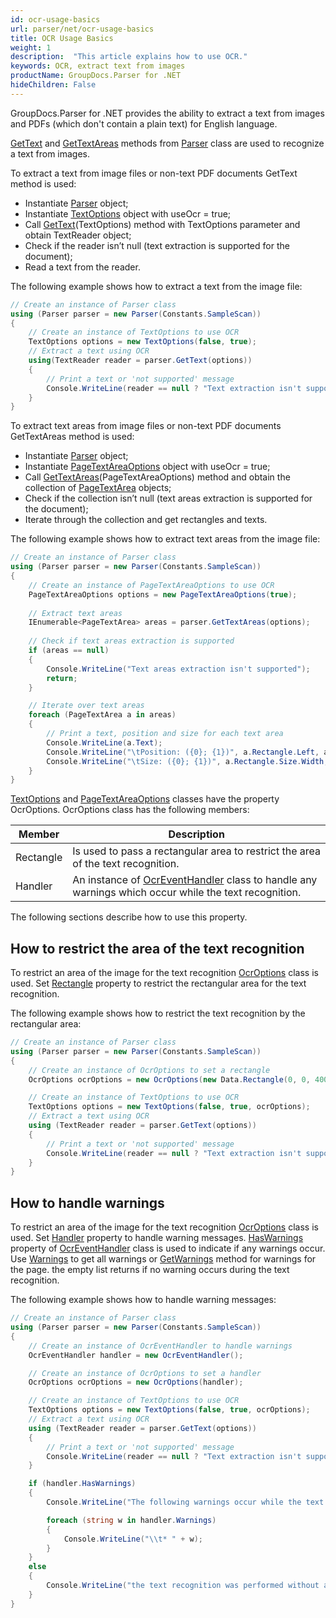 ```yaml
---
id: ocr-usage-basics
url: parser/net/ocr-usage-basics
title: OCR Usage Basics
weight: 1
description:  "This article explains how to use OCR."
keywords: OCR, extract text from images
productName: GroupDocs.Parser for .NET
hideChildren: False
---
```

GroupDocs.Parser for .NET provides the ability to extract a text from images and PDFs (which don't contain a plain text) for English language.

[GetText](https://reference.groupdocs.com/parser/net/groupdocs.parser/parser/gettext#gettext_1) and [GetTextAreas](https://reference.groupdocs.com/parser/net/groupdocs.parser/parser/gettextareas#gettextareas_1) methods from [Parser](https://reference.groupdocs.com/parser/net/groupdocs.parser/parser/) class are used to recognize a text from images.

To extract a text from image files or non-text PDF documents GetText method is used:

* Instantiate [Parser](https://reference.groupdocs.com/parser/net/groupdocs.parser/parser/) object;
* Instantiate [TextOptions](https://reference.groupdocs.com/parser/net/groupdocs.parser.options/textoptions/) object with useOcr = true;
* Call [GetText](https://reference.groupdocs.com/parser/net/groupdocs.parser/parser/gettext#gettext_1)(TextOptions) method with TextOptions parameter and obtain TextReader object;
* Check if the reader isn’t null (text extraction is supported for the document);
* Read a text from the reader.

The following example shows how to extract a text from the image file:

```C#
// Create an instance of Parser class
using (Parser parser = new Parser(Constants.SampleScan))
{
    // Create an instance of TextOptions to use OCR
    TextOptions options = new TextOptions(false, true);
    // Extract a text using OCR
    using(TextReader reader = parser.GetText(options))
    {
        // Print a text or 'not supported' message
        Console.WriteLine(reader == null ? "Text extraction isn't supported" : reader.ReadToEnd());
    }
}
```

To extract text areas from image files or non-text PDF documents GetTextAreas method is used:

* Instantiate [Parser](https://reference.groupdocs.com/parser/net/groupdocs.parser/parser/) object;
* Instantiate [PageTextAreaOptions](https://reference.groupdocs.com/parser/net/groupdocs.parser.options/pagetextareaoptions) object with useOcr = true;
* Call [GetTextAreas](https://reference.groupdocs.com/parser/net/groupdocs.parser/parser/gettextareas/#gettextareas_1)(PageTextAreaOptions) method and obtain the collection of [PageTextArea](https://reference.groupdocs.com/parser/net/groupdocs.parser.data/pagetextarea) objects;
* Check if the collection isn’t null (text areas extraction is supported for the document);
* Iterate through the collection and get rectangles and texts.

The following example shows how to extract text areas from the image file:

```C#
// Create an instance of Parser class
using (Parser parser = new Parser(Constants.SampleScan))
{
    // Create an instance of PageTextAreaOptions to use OCR
    PageTextAreaOptions options = new PageTextAreaOptions(true);
  
    // Extract text areas
    IEnumerable<PageTextArea> areas = parser.GetTextAreas(options);
    
    // Check if text areas extraction is supported
    if (areas == null)
    {
        Console.WriteLine("Text areas extraction isn't supported");
        return;
    }

    // Iterate over text areas
    foreach (PageTextArea a in areas)
    {
        // Print a text, position and size for each text area
        Console.WriteLine(a.Text);
        Console.WriteLine("\tPosition: ({0}; {1})", a.Rectangle.Left, a.Rectangle.Top);
        Console.WriteLine("\tSize: ({0}; {1})", a.Rectangle.Size.Width, a.Rectangle.Size.Height);
    }
}
```

[TextOptions](https://reference.groupdocs.com/parser/net/groupdocs.parser.options/textoptions/) and [PageTextAreaOptions](https://reference.groupdocs.com/parser/net/groupdocs.parser.options/pagetextareaoptions) classes have the property OcrOptions. OcrOptions class has the following members:

| Member | Description |
| --- | --- |
| Rectangle | Is used to pass a rectangular area to restrict the area of the text recognition. |
| Handler | An instance of [OcrEventHandler](https://reference.groupdocs.com/parser/net/groupdocs.parser.options/ocreventhandler) class to handle any warnings which occur while the text recognition. |

The following sections describe how to use this property.

## How to restrict the area of the text recognition

To restrict an area of the image for the text recognition [OcrOptions](https://reference.groupdocs.com/parser/net/groupdocs.parser.options/ocroptions) class is used. Set [Rectangle](https://reference.groupdocs.com/parser/net/groupdocs.parser.options/ocroptions/rectangle) property to restrict the rectangular area for the text recognition.

The following example shows how to restrict the text recognition by the rectangular area:

```C#
// Create an instance of Parser class
using (Parser parser = new Parser(Constants.SampleScan))
{
    // Create an instance of OcrOptions to set a rectangle
    OcrOptions ocrOptions = new OcrOptions(new Data.Rectangle(0, 0, 400, 200));

    // Create an instance of TextOptions to use OCR
    TextOptions options = new TextOptions(false, true, ocrOptions);
    // Extract a text using OCR
    using (TextReader reader = parser.GetText(options))
    {
        // Print a text or 'not supported' message
        Console.WriteLine(reader == null ? "Text extraction isn't supported" : reader.ReadToEnd());
    }
}
```

## How to handle warnings

To restrict an area of the image for the text recognition [OcrOptions](https://reference.groupdocs.com/parser/net/groupdocs.parser.options/ocroptions) class is used. Set [Handler](https://reference.groupdocs.com/parser/net/groupdocs.parser.options/ocroptions/handler) property to handle warning messages. [HasWarnings](https://reference.groupdocs.com/parser/net/groupdocs.parser.options/ocreventhandler/haswarnings) property of [OcrEventHandler](https://reference.groupdocs.com/parser/net/groupdocs.parser.options/ocreventhandler) class is used to indicate if any warnings occur. Use [Warnings](https://reference.groupdocs.com/parser/net/groupdocs.parser.options/ocreventhandler/warnings) to get all warnings or [GetWarnings](https://reference.groupdocs.com/parser/net/groupdocs.parser.options/ocreventhandler/getwarnings) method for warnings for the page. the empty list returns if no warning occurs during the text recognition.

The following example shows how to handle warning messages:

```C#
// Create an instance of Parser class
using (Parser parser = new Parser(Constants.SampleScan))
{
    // Create an instance of OcrEventHandler to handle warnings
    OcrEventHandler handler = new OcrEventHandler();

    // Create an instance of OcrOptions to set a handler
    OcrOptions ocrOptions = new OcrOptions(handler);

    // Create an instance of TextOptions to use OCR
    TextOptions options = new TextOptions(false, true, ocrOptions);
    // Extract a text using OCR
    using (TextReader reader = parser.GetText(options))
    {
        // Print a text or 'not supported' message
        Console.WriteLine(reader == null ? "Text extraction isn't supported" : reader.ReadToEnd());
    }

    if (handler.HasWarnings)
    {
        Console.WriteLine("The following warnings occur while the text recognition:");

        foreach (string w in handler.Warnings)
        {
            Console.WriteLine("\\t* " + w);
        }
    }
    else
    {
        Console.WriteLine("the text recognition was performed without any warning.");
    }
}
```